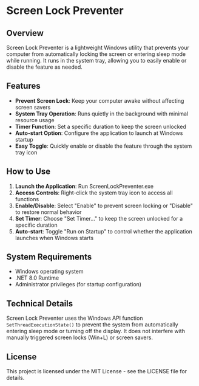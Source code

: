 # Screen Lock Preventer

## Overview
Screen Lock Preventer is a lightweight Windows utility that prevents your computer from automatically locking the screen or entering sleep mode while running. It runs in the system tray, allowing you to easily enable or disable the feature as needed.

## Features
- **Prevent Screen Lock**: Keep your computer awake without affecting screen savers
- **System Tray Operation**: Runs quietly in the background with minimal resource usage
- **Timer Function**: Set a specific duration to keep the screen unlocked
- **Auto-start Option**: Configure the application to launch at Windows startup
- **Easy Toggle**: Quickly enable or disable the feature through the system tray icon

## How to Use
1. **Launch the Application**: Run ScreenLockPreventer.exe
2. **Access Controls**: Right-click the system tray icon to access all functions
3. **Enable/Disable**: Select "Enable" to prevent screen locking or "Disable" to restore normal behavior
4. **Set Timer**: Choose "Set Timer..." to keep the screen unlocked for a specific duration
5. **Auto-start**: Toggle "Run on Startup" to control whether the application launches when Windows starts

## System Requirements
- Windows operating system
- .NET 8.0 Runtime
- Administrator privileges (for startup configuration)

## Technical Details
Screen Lock Preventer uses the Windows API function `SetThreadExecutionState()` to prevent the system from automatically entering sleep mode or turning off the display. It does not interfere with manually triggered screen locks (Win+L) or screen savers.

## License
This project is licensed under the MIT License - see the LICENSE file for details.
